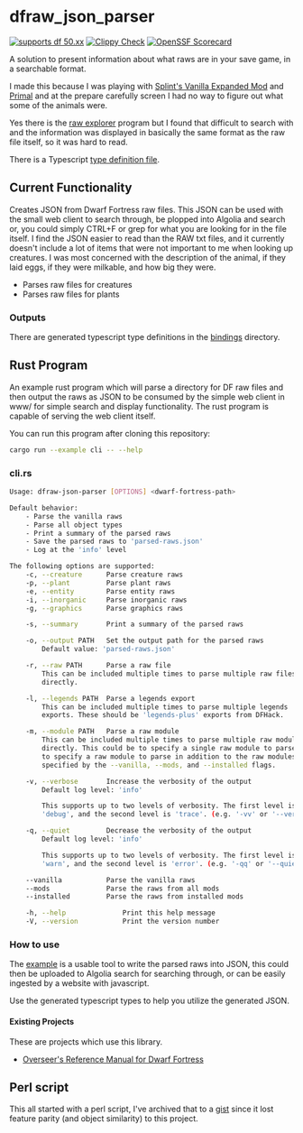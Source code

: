 # dfraw_json_parser

[![supports df 50.xx](https://img.shields.io/badge/Supports%20Dwarf%20Fortress-0.50.xx-%235E3E0D?style=plastic)](https://bay12games.com/dwarves/)
[![Clippy Check](https://github.com/nwesterhausen/dfraw_json_parser/actions/workflows/clippy.yml/badge.svg)](https://github.com/nwesterhausen/dfraw_json_parser/actions/workflows/clippy.yml)
[![OpenSSF Scorecard](https://api.securityscorecards.dev/projects/github.com/nwesterhausen/dfraw_json_parser/badge)](https://securityscorecards.dev/viewer/?uri=github.com/nwesterhausen/dfraw_json_parser)

A solution to present information about what raws are in your save game, in a searchable format.

I made this because I was playing with [Splint's Vanilla Expanded Mod](http://www.bay12forums.com/smf/index.php?topic=177593.0)
and [Primal](http://www.bay12forums.com/smf/index.php?topic=172869.15) and at the prepare carefully
screen I had no way to figure out what some of the animals were.

Yes there is the [raw explorer](http://www.bay12forums.com/smf/index.php?topic=103360) program but I found
that difficult to search with and the information was displayed in basically the same format as the raw file
itself, so it was hard to read.

There is a Typescript [type definition file](./typing.d.ts).

## Current Functionality

Creates JSON from Dwarf Fortress raw files. This JSON can be used with the small web client to search
through, be plopped into Algolia and search or, you could simply CTRL+F or grep for what you are looking
for in the file itself. I find the JSON easier to read than the RAW txt files, and it currently doesn't
include a lot of items that were not important to me when looking up creatures. I was most concerned with
the description of the animal, if they laid eggs, if they were milkable, and how big they were.

- Parses raw files for creatures
- Parses raw files for plants

### Outputs

There are generated typescript type definitions in the [bindings](/bindings/) directory.

## Rust Program

An example rust program which will parse a directory for DF raw files and then output the raws as JSON
to be consumed by the simple web client in www/ for simple search and display functionality.
The rust program is capable of serving the web client itself.

You can run this program after cloning this repository:

```bash
cargo run --example cli -- --help
```

### cli.rs

```sh
Usage: dfraw-json-parser [OPTIONS] <dwarf-fortress-path>

Default behavior:
    - Parse the vanilla raws
    - Parse all object types
    - Print a summary of the parsed raws
    - Save the parsed raws to 'parsed-raws.json'
    - Log at the 'info' level

The following options are supported:
    -c, --creature      Parse creature raws
    -p, --plant         Parse plant raws
    -e, --entity        Parse entity raws
    -i, --inorganic     Parse inorganic raws
    -g, --graphics      Parse graphics raws

    -s, --summary       Print a summary of the parsed raws

    -o, --output PATH   Set the output path for the parsed raws
        Default value: 'parsed-raws.json'

    -r, --raw PATH      Parse a raw file
        This can be included multiple times to parse multiple raw files
        directly. 

    -l, --legends PATH  Parse a legends export
        This can be included multiple times to parse multiple legends
        exports. These should be 'legends-plus' exports from DFHack.

    -m, --module PATH   Parse a raw module
        This can be included multiple times to parse multiple raw modules
        directly. This could be to specify a single raw module to parse, or
        to specify a raw module to parse in addition to the raw modules
        specified by the --vanilla, --mods, and --installed flags.

    -v, --verbose       Increase the verbosity of the output
        Default log level: 'info'

        This supports up to two levels of verbosity. The first level is
        'debug', and the second level is 'trace'. (e.g. '-vv' or '--verbose --verbose')

    -q, --quiet         Decrease the verbosity of the output
        Default log level: 'info'

        This supports up to two levels of verbosity. The first level is
        'warn', and the second level is 'error'. (e.g. '-qq' or '--quiet --quiet')

    --vanilla           Parse the vanilla raws
    --mods              Parse the raws from all mods
    --installed         Parse the raws from installed mods

    -h, --help              Print this help message
    -V, --version           Print the version number

```

### How to use

The [example](examples/cli.rs) is a usable tool to write the parsed raws into JSON, this could then be uploaded
to Algolia search for searching through, or can be easily ingested by a website with javascript.

Use the generated typescript types to help you utilize the generated JSON.

#### Existing Projects

These are projects which use this library.

- [Overseer's Reference Manual for Dwarf Fortress](https://github.com/nwesterhausen/overseers-manual-df)

## Perl script

This all started with a perl script, I've archived that to a
[gist](https://gist.github.com/nwesterhausen/2fe7775aef7d5f40fd0ababf7d711fa7) since it lost feature
parity (and object similarity) to this project.
